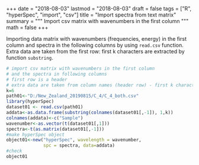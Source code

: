 +++
date = "2018-08-03"
lastmod = "2018-08-03"
draft = false
tags = ["R", "hyperSpec", "import", "csv"]
title = "Import spectra from text matrix"
summary = """
Import csv matrix with wavenumbers in the first column
"""
math = false
+++

Importing data matrix with wavenumbers (frequencies, energy) in the first column and spectra in the following columns by using `read.csv` function. Extra data are taken from the first row: first k characters are extracted by function `substring`.


```r
# import csv matrix with wavenumbers in the first column
# and the spectra in following columns
# first row is a header
# extra data are taken from column names (header row) - first k characters
k=6
path01<-"D:/New_Zealand_20190815/C_4/C_4_both.csv"
library(hyperSpec)
dataset01 <- read.csv(path01)
addata<-as.data.frame(substring(colnames(dataset01[,-1]), 1,k))
colnames(addata)<-c("Sample")
wavenumber<-as.vector(t(dataset01[,1]))
spectra<-t(as.matrix(dataset01[,-1]))
#make hyperSpec object
object01<-new("hyperSpec", wavelength = wavenumber,
              spc = spectra, data=addata)
#check
object01
```
